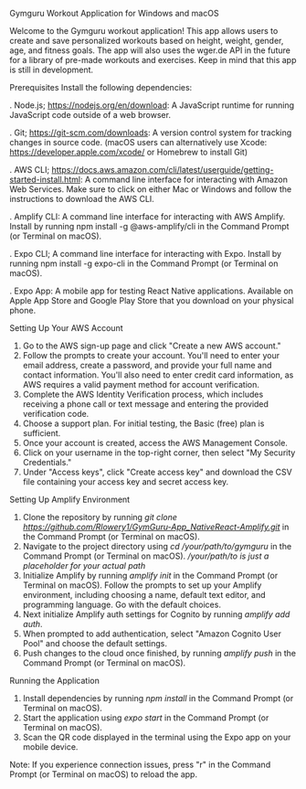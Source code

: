 Gymguru Workout Application for Windows and macOS

Welcome to the Gymguru workout application! This app allows users to create and save personalized workouts based on height, weight, gender, age, and fitness goals. The app will also uses the wger.de API in the future for a library of pre-made workouts and exercises. Keep in mind that this app is still in development. 

Prerequisites
Install the following dependencies:

. Node.js; https://nodejs.org/en/download: A JavaScript runtime for running JavaScript code outside of a web browser.

. Git; https://git-scm.com/downloads: A version control system for tracking changes in source code. (macOS users can alternatively use Xcode: https://developer.apple.com/xcode/ or Homebrew to install Git)

. AWS CLI; https://docs.aws.amazon.com/cli/latest/userguide/getting-started-install.html: A command line interface for interacting with Amazon Web Services. Make sure to click on either Mac or Windows and follow the instructions to download the AWS CLI. 

. Amplify CLI: A command line interface for interacting with AWS Amplify. Install by running npm install -g @aws-amplify/cli in the Command Prompt (or Terminal on macOS).

. Expo CLI;  A command line interface for interacting with Expo. Install by running npm install -g expo-cli in the Command Prompt (or Terminal on macOS). 

. Expo App: A mobile app for testing React Native applications. Available on Apple App Store and Google Play Store that you download on your physical phone.

Setting Up Your AWS Account

1. Go to the AWS sign-up page and click "Create a new AWS account."
2. Follow the prompts to create your account. You'll need to enter your email address, create a password, and provide your full name and contact information. You'll also need to enter credit card information, as AWS requires a valid payment method for account verification.
3. Complete the AWS Identity Verification process, which includes receiving a phone call or text message and entering the provided verification code.
4. Choose a support plan. For initial testing, the Basic (free) plan is sufficient.
5. Once your account is created, access the AWS Management Console.
6. Click on your username in the top-right corner, then select "My Security Credentials."
7. Under "Access keys", click "Create access key" and download the CSV file containing your access key and secret access key.

Setting Up Amplify Environment

1. Clone the repository by running *git clone https://github.com/Rlowery1/GymGuru-App_NativeReact-Amplify.git* in the Command Prompt (or Terminal on macOS).
2. Navigate to the project directory using *cd /your/path/to/gymguru* in the Command Prompt (or Terminal on macOS). */your/path/to is just a placeholder for your actual path*
3. Initialize Amplify by running *amplify init* in the Command Prompt (or Terminal on macOS). Follow the prompts to set up your Amplify environment, including choosing a name, default text editor, and programming language. Go with the default choices.
4. Next initialize Amplify auth settings for Cognito by running *amplify add auth*.
5. When prompted to add authentication, select "Amazon Cognito User Pool" and choose the default settings.
6. Push changes to the cloud once finished, by running *amplify push* in the Command Prompt (or Terminal on macOS).

Running the Application

1. Install dependencies by running *npm install* in the Command Prompt (or Terminal on macOS).
2. Start the application using *expo start* in the Command Prompt (or Terminal on macOS).
3. Scan the QR code displayed in the terminal using the Expo app on your mobile device.

Note: If you experience connection issues, press "r" in the Command Prompt (or Terminal on macOS) to reload the app.

